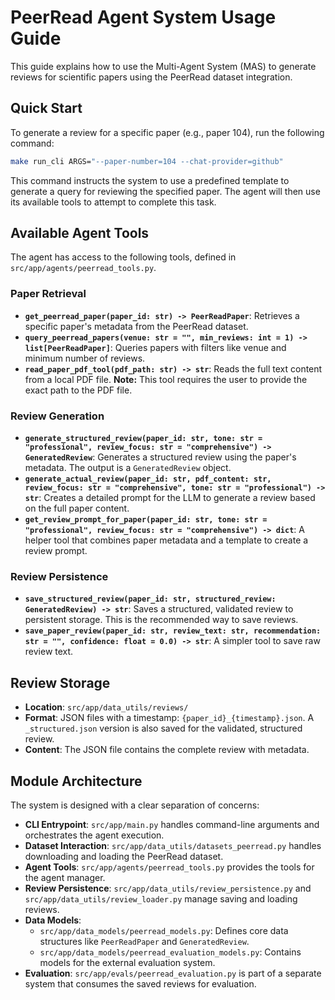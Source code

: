 # PeerRead Agent System Usage Guide

This guide explains how to use the Multi-Agent System (MAS) to generate reviews for scientific papers using the PeerRead dataset integration.

## Quick Start

To generate a review for a specific paper (e.g., paper 104), run the following command:

```bash
make run_cli ARGS="--paper-number=104 --chat-provider=github"
```

This command instructs the system to use a predefined template to generate a query for reviewing the specified paper. The agent will then use its available tools to attempt to complete this task.

## Available Agent Tools

The agent has access to the following tools, defined in `src/app/agents/peerread_tools.py`.

### Paper Retrieval

- **`get_peerread_paper(paper_id: str) -> PeerReadPaper`**: Retrieves a specific paper's metadata from the PeerRead dataset.
- **`query_peerread_papers(venue: str = "", min_reviews: int = 1) -> list[PeerReadPaper]`**: Queries papers with filters like venue and minimum number of reviews.
- **`read_paper_pdf_tool(pdf_path: str) -> str`**: Reads the full text content from a local PDF file. **Note:** This tool requires the user to provide the exact path to the PDF file.

### Review Generation

- **`generate_structured_review(paper_id: str, tone: str = "professional", review_focus: str = "comprehensive") -> GeneratedReview`**: Generates a structured review using the paper's metadata. The output is a `GeneratedReview` object.
- **`generate_actual_review(paper_id: str, pdf_content: str, review_focus: str = "comprehensive", tone: str = "professional") -> str`**: Creates a detailed prompt for the LLM to generate a review based on the full paper content.
- **`get_review_prompt_for_paper(paper_id: str, tone: str = "professional", review_focus: str = "comprehensive") -> dict`**: A helper tool that combines paper metadata and a template to create a review prompt.

### Review Persistence

- **`save_structured_review(paper_id: str, structured_review: GeneratedReview) -> str`**: Saves a structured, validated review to persistent storage. This is the recommended way to save reviews.
- **`save_paper_review(paper_id: str, review_text: str, recommendation: str = "", confidence: float = 0.0) -> str`**: A simpler tool to save raw review text.

## Review Storage

- **Location**: `src/app/data_utils/reviews/`
- **Format**: JSON files with a timestamp: `{paper_id}_{timestamp}.json`. A `_structured.json` version is also saved for the validated, structured review.
- **Content**: The JSON file contains the complete review with metadata.

## Module Architecture

The system is designed with a clear separation of concerns:

- **CLI Entrypoint**: `src/app/main.py` handles command-line arguments and orchestrates the agent execution.
- **Dataset Interaction**: `src/app/data_utils/datasets_peerread.py` handles downloading and loading the PeerRead dataset.
- **Agent Tools**: `src/app/agents/peerread_tools.py` provides the tools for the agent manager.
- **Review Persistence**: `src/app/data_utils/review_persistence.py` and `src/app/data_utils/review_loader.py` manage saving and loading reviews.
- **Data Models**:
  - `src/app/data_models/peerread_models.py`: Defines core data structures like `PeerReadPaper` and `GeneratedReview`.
  - `src/app/data_models/peerread_evaluation_models.py`: Contains models for the external evaluation system.
- **Evaluation**: `src/app/evals/peerread_evaluation.py` is part of a separate system that consumes the saved reviews for evaluation.
